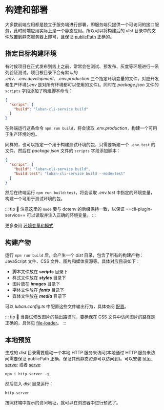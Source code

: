 # 构建和部署

大多数前端应用都是独立于服务端进行部署，即服务端只提供一个可访问的接口服务，此时前端应用实际上是一个静态应用。所以可以将构建后的 *dist* 目录中的文件放置到静态服务器上即可，且保证 [publicPath](../config/README.md#publicpath) 正确的。

## 指定目标构建环境

有时候项目在正式发布到线上之前，常常会在测试、预发布、灰度等环境进行一系列验证测试。项目根目录下会有默认的 *.env*、*.env.development*、*.env.production* 三个指定环境变量的文件，对应开发和生产环境(*.env* 是对所有环境都可以使用的文件)。同时在 *package.json* 文件的 `scripts` 字段添加了构建脚本命令：

```json
{
  "scrips": {
    "build": "luban-cli-service build"
  }
}
```

在终端运行这条命令 `npm run build`，将会读取 *.env.production*，构建一个可用于生产环境的包。

同样的，也可以指定一个用于构建测试环境的包，只需要新建一个 `.env.test` 的文件，然后在 *package.json* 文件的 `scripts` 字段添加脚本：

```json {4}
{
  "scrips": {
    "build": "luban-cli-service build",
    "build:test": "luban-cli-service build --mode=test"
  }
}
```

然后在终端运行 `npm run build:test`，将会读取 *.env.test* 中指定的环境变量，构建一个可用于测试环境的包。

::: tip 🙋
注意这里的 `mode` 要与 dotenv 的后缀保持一致，以保证 ==cli-plugin-service== 可以读取并注入正确的环境变量。
:::

更多查阅 [环境变量和模式](mode-and-env.md)

## 构建产物

运行 `npm run build` 后，会产生一个 *dist* 目录，包含了所有的构建产物：JavaScript 文件、CSS 文件、图片和媒体资源等。具体对应目录如下：

+ 脚本文件放在 ***scripts*** 目录下
+ 样式文件放在 ***styles*** 目录下
+ 图片放在 ***images*** 目录下
+ 字体文件放在 ***fonts*** 目录下
+ 媒体文件放在 ***media*** 目录下

可以 *luban.config.ts* 中配置这些文件输出行为，具体查阅 [配置](../config/#luban-config-ts)。

::: tip 🙋
当尝试修改图片的输出路径时，要确保在 CSS 文件中访问图片的路径是正确的，具体见 [file-loader](https://www.npmjs.com/package/file-loader#publicpath)。
:::

## 本地预览

生成的 *dist* 目录需要启动一个本地 HTTP 服务来访问(本地通过 HTTP 服务来访问需要保证 publicPath 正确，保证其他静态资源可以访问到)。可以安装 [http-server](https://github.com/http-party/http-server#readme) 或者 [serve](https://github.com/zeit/serve#readme):
```shell
npm i http-server -g
```

然后进入 *dist* 目录运行：
```shell
http-server
```

按照终端中提示的访问地址，就可以在浏览器中进行预览了。
